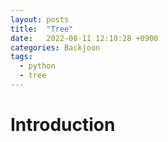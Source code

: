 ```yaml
---
layout: posts
title:  "Tree"
date:   2022-08-11 12:10:28 +0900
categories: Backjoon
tags:
  - python
  - tree
---
```


# Introduction
